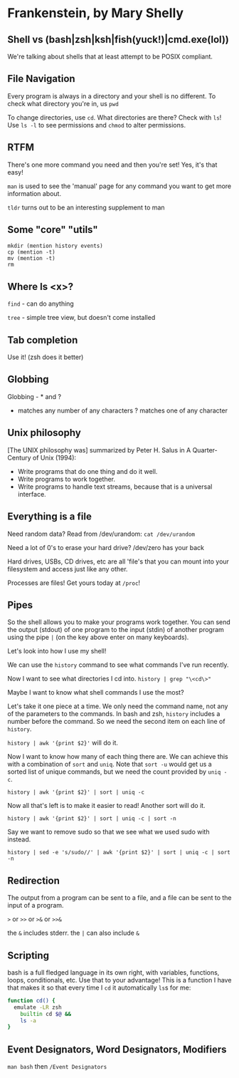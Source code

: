 # Frankenstein, by Mary Shelly

## Shell vs (bash|zsh|ksh|fish(yuck!)|cmd.exe(lol))

We're talking about shells that at least attempt to be POSIX compliant.

## File Navigation

Every program is always in a directory and your shell is no different. To check
what directory you're in, us `pwd`

To change directories, use `cd`. What directories are there? Check with `ls`!
Use `ls -l` to see permissions and `chmod` to alter permissions.

## RTFM

There's one more command you need and then you're set! Yes, it's that easy!

`man` is used to see the 'manual' page for any command you want to get more
information about.

`tldr` turns out to be an interesting supplement to man

## Some "core" "utils"

```
mkdir (mention history events)
cp (mention -t)
mv (mention -t)
rm
```

## Where Is \<x\>?

`find` - can do anything

`tree` - simple tree view, but doesn't come installed

## Tab completion

Use it! (zsh does it better)

## Globbing

Globbing - * and ?
* matches any number of any characters
? matches one of any character

## Unix philosophy

[The UNIX philosophy was] summarized by Peter H. Salus in A Quarter-Century of
Unix (1994):

 - Write programs that do one thing and do it well.
 - Write programs to work together.
 - Write programs to handle text streams, because that is a universal interface.

## Everything is a file

Need random data? Read from /dev/urandom: `cat /dev/urandom`

Need a lot of 0's to erase your hard drive? /dev/zero has your back

Hard drives, USBs, CD drives, etc are all 'file's that you can mount into your
filesystem and access just like any other.

Processes are files! Get yours today at `/proc`!

## Pipes

So the shell allows you to make your programs work together. You can send the
output (stdout) of one program to the input (stdin) of another program using the
pipe `|` (on the key above enter on many keyboards).

Let's look into how I use my shell!

We can use the `history` command to see what commands I've run recently.

Now I want to see what directories I cd into. `history | grep "\<cd\>"`

Maybe I want to know what shell commands I use the most?

Let's take it one piece at a time. We only need the command name, not any of the
parameters to the commands. In bash and zsh, `history` includes a number before
the command. So we need the second item on each line of `history`.

`history | awk '{print $2}'` will do it.

Now I want to know how many of each thing there are. We can achieve this with a
combination of `sort` and `uniq`. Note that `sort -u` would get us a sorted list
of unique commands, but we need the count provided by `uniq -c`.

`history | awk '{print $2}' | sort | uniq -c`

Now all that's left is to make it easier to read! Another sort will do it.

`history | awk '{print $2}' | sort | uniq -c | sort -n`

Say we want to remove sudo so that we see what we used sudo with instead.

`history | sed -e 's/sudo//' | awk '{print $2}' | sort | uniq -c | sort -n`

## Redirection

The output from a program can be sent to a file, and a file can be sent to the
input of a program.

`>` or `>>` or `>&` or `>>&`

the `&` includes stderr. the `|` can also include `&`

## Scripting

bash is a full fledged language in its own right, with variables, functions,
loops, conditionals, etc. Use that to your advantage! This is a function I have
that makes it so that every time I `cd` it automatically `ls`s for me:

```bash
function cd() {
  emulate -LR zsh
    builtin cd $@ &&
    ls -a
}
```

## Event Designators, Word Designators, Modifiers

`man bash` then `/Event Designators`

<!-- vim: set tw=80:-->

